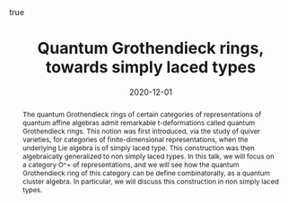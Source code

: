 ﻿---
title: Quantum Grothendieck rings, towards simply laced types

event: Lie theory Seminar

event_url: https://sites.google.com/view/petersamuelson/lie-theory-seminar

location: UCR - Zoom
address:

  city: Riverside

  country: USA

#summary: An example talk using Academic's Markdown slides feature.
abstract: The quantum Grothendieck rings of certain categories of representations of quantum affine algebras admit remarkable t-deformations called quantum Grothendieck rings. This notion was first introduced, via the study of quiver varieties, for categories of finite-dimensional representations, when the underlying Lie algebra is of simply laced type. This construction was then algebraically generalized to non simply laced types. In this talk, we will focus on a category O^+ of representations, and we will see how the quantum Grothendieck ring of this category can be define combinatorally, as a quantum cluster algebra. In particular, we will discuss this construction in non simply laced types. 

# Talk start and end times.
#   End time can optionally be hidden by prefixing the line with `#`.
date: "2020-12-01"
#date_end: "2030-06-01T15:00:00Z"
all_day: true

# Schedule page publish date (NOT talk date).
publishDate: "2020-01-17"

authors: []
tags: []

# Is this a featured talk? (true/false)
featured: true

image:
  caption: 'Image credit: [**Unsplash**](https://unsplash.com/photos/bzdhc5b3Bxs)'
  focal_point: Right

links:
# - icon: twitter
#  icon_pack: fab
#  name: Follow
#  url: https://twitter.com/georgecushen
url_code: ""
url_pdf: ""
url_slides: ""
url_video: ""

# Markdown Slides (optional).
#   Associate this talk with Markdown slides.
#   Simply enter your slide deck's filename without extension.
#   E.g. `slides = "example-slides"` references `content/slides/example-slides.md`.
#   Otherwise, set `slides = ""`.
slides :

# Projects (optional).
#   Associate this post with one or more of your projects.
#   Simply enter your project's folder or file name without extension.
#   E.g. `projects = ["internal-project"]` references `content/project/deep-learning/index.md`.
#   Otherwise, set `projects = []`.
projects :

# Enable math on this page?
math: true
---

